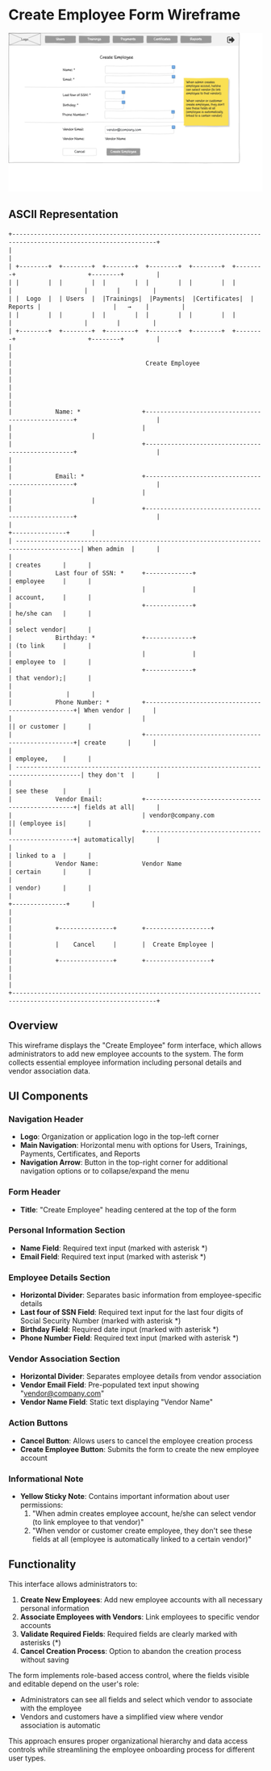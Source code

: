 # Create Employee Form Wireframe

![Create Employee Form](./a-create-employee.png)

## ASCII Representation

```
+--------------------------------------------------------------------------------------------------------------+
|                                                                                                              |
| +--------+  +--------+  +--------+  +--------+  +--------+  +--------+                    +--------+         |
| |        |  |        |  |        |  |        |  |        |  |        |                    |        |         |
| |  Logo  |  | Users  |  |Trainings|  |Payments|  |Certificates|  | Reports |                    |   →    |         |
| |        |  |        |  |        |  |        |  |        |  |        |                    |        |         |
| +--------+  +--------+  +--------+  +--------+  +--------+  +--------+                    +--------+         |
|                                                                                                              |
|                                     Create Employee                                                          |
|                                                                                                              |
|                                                                                                              |
|            Name: *                 +--------------------------------------------------+                      |
|                                    |                                                  |                      |
|                                    +--------------------------------------------------+                      |
|                                                                                                              |
|            Email: *                +--------------------------------------------------+                      |
|                                    |                                                  |                      |
|                                    +--------------------------------------------------+                      |
|                                                                                       +---------------+      |
| ----------------------------------------------------------------------------------------| When admin  |      |
|                                                                                       | creates      |      |
|            Last four of SSN: *     +-------------+                                    | employee     |      |
|                                    |             |                                    | account,     |      |
|                                    +-------------+                                    | he/she can   |      |
|                                                                                       | select vendor|      |
|            Birthday: *             +-------------+                                    | (to link     |      |
|                                    |             |                                    | employee to  |      |
|                                    +-------------+                                    | that vendor);|      |
|                                                                                       |               |      |
|            Phone Number: *         +--------------------------------------------------+| When vendor |      |
|                                    |                                                  || or customer |      |
|                                    +--------------------------------------------------+| create      |      |
|                                                                                       | employee,    |      |
| ----------------------------------------------------------------------------------------| they don't  |      |
|                                                                                       | see these    |      |
|            Vendor Email:           +--------------------------------------------------+| fields at all|      |
|                                    | vendor@company.com                               || (employee is|      |
|                                    +--------------------------------------------------+| automatically|      |
|                                                                                       | linked to a  |      |
|            Vendor Name:            Vendor Name                                        | certain      |      |
|                                                                                       | vendor)      |      |
|                                                                                       +---------------+      |
|                                                                                                              |
|            +---------------+       +------------------+                                                      |
|            |    Cancel     |       |  Create Employee |                                                      |
|            +---------------+       +------------------+                                                      |
|                                                                                                              |
+--------------------------------------------------------------------------------------------------------------+
```

## Overview

This wireframe displays the "Create Employee" form interface, which allows administrators to add new employee accounts to the system. The form collects essential employee information including personal details and vendor association data.

## UI Components

### Navigation Header
- **Logo**: Organization or application logo in the top-left corner
- **Main Navigation**: Horizontal menu with options for Users, Trainings, Payments, Certificates, and Reports
- **Navigation Arrow**: Button in the top-right corner for additional navigation options or to collapse/expand the menu

### Form Header
- **Title**: "Create Employee" heading centered at the top of the form

### Personal Information Section
- **Name Field**: Required text input (marked with asterisk *)
- **Email Field**: Required text input (marked with asterisk *)

### Employee Details Section
- **Horizontal Divider**: Separates basic information from employee-specific details
- **Last four of SSN Field**: Required text input for the last four digits of Social Security Number (marked with asterisk *)
- **Birthday Field**: Required date input (marked with asterisk *)
- **Phone Number Field**: Required text input (marked with asterisk *)

### Vendor Association Section
- **Horizontal Divider**: Separates employee details from vendor association
- **Vendor Email Field**: Pre-populated text input showing "vendor@company.com"
- **Vendor Name Field**: Static text displaying "Vendor Name"

### Action Buttons
- **Cancel Button**: Allows users to cancel the employee creation process
- **Create Employee Button**: Submits the form to create the new employee account

### Informational Note
- **Yellow Sticky Note**: Contains important information about user permissions:
  1. "When admin creates employee account, he/she can select vendor (to link employee to that vendor)"
  2. "When vendor or customer create employee, they don't see these fields at all (employee is automatically linked to a certain vendor)"

## Functionality

This interface allows administrators to:

1. **Create New Employees**: Add new employee accounts with all necessary personal information
2. **Associate Employees with Vendors**: Link employees to specific vendor accounts
3. **Validate Required Fields**: Required fields are clearly marked with asterisks (*)
4. **Cancel Creation Process**: Option to abandon the creation process without saving

The form implements role-based access control, where the fields visible and editable depend on the user's role:
- Administrators can see all fields and select which vendor to associate with the employee
- Vendors and customers have a simplified view where vendor association is automatic

This approach ensures proper organizational hierarchy and data access controls while streamlining the employee onboarding process for different user types.
